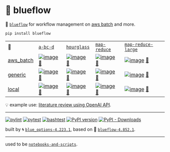# 📜 blueflow

📜 [`blueflow`](./blueflow/) for workflow management on [aws batch](https://aws.amazon.com/batch/) and more.

```bash
pip install blueflow
```

|   |   |   |   |   |
| --- | --- | --- | --- | --- |
| 📜 | [`a-bc-d`](./patterns/a-bc-d.dot) | [`hourglass`](./patterns/hourglass.dot) | [`map-reduce`](./patterns/map-reduce.dot) | [`map-reduce-large`](./patterns/map-reduce-large.dot) |
| [aws_batch](./runners/aws_batch.py) | [![image](https://kamangir-public.s3.ca-central-1.amazonaws.com/aws_batch-a-bc-d/workflow.gif?raw=true&random=d1a51p1xdm9zdp0p)](https://kamangir-public.s3.ca-central-1.amazonaws.com/aws_batch-a-bc-d/workflow.gif?raw=true&random=d1a51p1xdm9zdp0p) [🔗](https://kamangir-public.s3.ca-central-1.amazonaws.com/aws_batch-a-bc-d/workflow.gif?raw=true&random=d1a51p1xdm9zdp0p) | [![image](https://kamangir-public.s3.ca-central-1.amazonaws.com/aws_batch-hourglass/workflow.gif?raw=true&random=x8gwkr68anmp565x)](https://kamangir-public.s3.ca-central-1.amazonaws.com/aws_batch-hourglass/workflow.gif?raw=true&random=x8gwkr68anmp565x) [🔗](https://kamangir-public.s3.ca-central-1.amazonaws.com/aws_batch-hourglass/workflow.gif?raw=true&random=x8gwkr68anmp565x) | [![image](https://kamangir-public.s3.ca-central-1.amazonaws.com/aws_batch-map-reduce/workflow.gif?raw=true&random=k3nmudi3tfcicjlh)](https://kamangir-public.s3.ca-central-1.amazonaws.com/aws_batch-map-reduce/workflow.gif?raw=true&random=k3nmudi3tfcicjlh) [🔗](https://kamangir-public.s3.ca-central-1.amazonaws.com/aws_batch-map-reduce/workflow.gif?raw=true&random=k3nmudi3tfcicjlh) | [![image](https://kamangir-public.s3.ca-central-1.amazonaws.com/aws_batch-map-reduce-large/workflow.gif?raw=true&random=my5cl572q0edjoop)](https://kamangir-public.s3.ca-central-1.amazonaws.com/aws_batch-map-reduce-large/workflow.gif?raw=true&random=my5cl572q0edjoop) [🔗](https://kamangir-public.s3.ca-central-1.amazonaws.com/aws_batch-map-reduce-large/workflow.gif?raw=true&random=my5cl572q0edjoop) |
| [generic](./runners/generic.py) | [![image](https://kamangir-public.s3.ca-central-1.amazonaws.com/generic-a-bc-d/workflow.gif?raw=true&random=3unai6dsmkgwkvs3)](https://kamangir-public.s3.ca-central-1.amazonaws.com/generic-a-bc-d/workflow.gif?raw=true&random=3unai6dsmkgwkvs3) [🔗](https://kamangir-public.s3.ca-central-1.amazonaws.com/generic-a-bc-d/workflow.gif?raw=true&random=3unai6dsmkgwkvs3) | [![image](https://kamangir-public.s3.ca-central-1.amazonaws.com/generic-hourglass/workflow.gif?raw=true&random=gamu58u69woo9m34)](https://kamangir-public.s3.ca-central-1.amazonaws.com/generic-hourglass/workflow.gif?raw=true&random=gamu58u69woo9m34) [🔗](https://kamangir-public.s3.ca-central-1.amazonaws.com/generic-hourglass/workflow.gif?raw=true&random=gamu58u69woo9m34) | [![image](https://kamangir-public.s3.ca-central-1.amazonaws.com/generic-map-reduce/workflow.gif?raw=true&random=wbkm1zrc3txiupn0)](https://kamangir-public.s3.ca-central-1.amazonaws.com/generic-map-reduce/workflow.gif?raw=true&random=wbkm1zrc3txiupn0) [🔗](https://kamangir-public.s3.ca-central-1.amazonaws.com/generic-map-reduce/workflow.gif?raw=true&random=wbkm1zrc3txiupn0) | [![image](https://kamangir-public.s3.ca-central-1.amazonaws.com/generic-map-reduce-large/workflow.gif?raw=true&random=trr14xbbdf79thow)](https://kamangir-public.s3.ca-central-1.amazonaws.com/generic-map-reduce-large/workflow.gif?raw=true&random=trr14xbbdf79thow) [🔗](https://kamangir-public.s3.ca-central-1.amazonaws.com/generic-map-reduce-large/workflow.gif?raw=true&random=trr14xbbdf79thow) |
| [local](./runners/local.py) | [![image](https://kamangir-public.s3.ca-central-1.amazonaws.com/local-a-bc-d/workflow.gif?raw=true&random=35vqxukkm8t049nu)](https://kamangir-public.s3.ca-central-1.amazonaws.com/local-a-bc-d/workflow.gif?raw=true&random=35vqxukkm8t049nu) [🔗](https://kamangir-public.s3.ca-central-1.amazonaws.com/local-a-bc-d/workflow.gif?raw=true&random=35vqxukkm8t049nu) | [![image](https://kamangir-public.s3.ca-central-1.amazonaws.com/local-hourglass/workflow.gif?raw=true&random=f4r2ieqtcec2d2ep)](https://kamangir-public.s3.ca-central-1.amazonaws.com/local-hourglass/workflow.gif?raw=true&random=f4r2ieqtcec2d2ep) [🔗](https://kamangir-public.s3.ca-central-1.amazonaws.com/local-hourglass/workflow.gif?raw=true&random=f4r2ieqtcec2d2ep) | [![image](https://kamangir-public.s3.ca-central-1.amazonaws.com/local-map-reduce/workflow.gif?raw=true&random=1vjvz6ow5ontz0s6)](https://kamangir-public.s3.ca-central-1.amazonaws.com/local-map-reduce/workflow.gif?raw=true&random=1vjvz6ow5ontz0s6) [🔗](https://kamangir-public.s3.ca-central-1.amazonaws.com/local-map-reduce/workflow.gif?raw=true&random=1vjvz6ow5ontz0s6) | [![image](https://kamangir-public.s3.ca-central-1.amazonaws.com/local-map-reduce-large/workflow.gif?raw=true&random=tg9exrgnzr80wml4)](https://kamangir-public.s3.ca-central-1.amazonaws.com/local-map-reduce-large/workflow.gif?raw=true&random=tg9exrgnzr80wml4) [🔗](https://kamangir-public.s3.ca-central-1.amazonaws.com/local-map-reduce-large/workflow.gif?raw=true&random=tg9exrgnzr80wml4) |

💡 example use: [literature review using OpenAI API](https://github.com/kamangir/openai-commands/tree/main/openai_commands/literature_review).


---


[![pylint](https://github.com/kamangir/notebooks-and-scripts/actions/workflows/pylint.yml/badge.svg)](https://github.com/kamangir/notebooks-and-scripts/actions/workflows/pylint.yml) [![pytest](https://github.com/kamangir/notebooks-and-scripts/actions/workflows/pytest.yml/badge.svg)](https://github.com/kamangir/notebooks-and-scripts/actions/workflows/pytest.yml) [![bashtest](https://github.com/kamangir/notebooks-and-scripts/actions/workflows/bashtest.yml/badge.svg)](https://github.com/kamangir/notebooks-and-scripts/actions/workflows/bashtest.yml) [![PyPI version](https://img.shields.io/pypi/v/blueflow.svg)](https://pypi.org/project/blueflow/) [![PyPI - Downloads](https://img.shields.io/pypi/dd/blueflow)](https://pypistats.org/packages/blueflow)

built by 🌀 [`blue_options-4.223.1`](https://github.com/kamangir/awesome-bash-cli), based on 📜 [`blueflow-4.852.1`](https://github.com/kamangir/notebooks-and-scripts).

---

used to be [`notebooks-and-scripts`](https://pypi.org/project/notebooks-and-scripts/).
